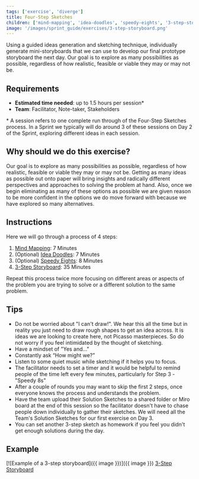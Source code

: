 ```yaml
---
tags: ['exercise', 'diverge']
title: Four-Step Sketches
children: ['mind-mapping', 'idea-doodles', 'speedy-eights', '3-step-storyboards']
image: '/images/sprint_guide/exercises/3-step-storyboard.png'
---
```


Using a guided ideas generation and sketching technique, individually generate
mini-storyboards that we can use to develop our final prototype storyboard the
next day. Our goal is to explore as many possibilities as possible, regardless
of how realistic, feasible or viable they may or may not be.

## Requirements

- **Estimated time needed**: up to 1.5 hours per session*
- **Team**: Facilitator, Note-taker, Stakeholders

\* A session refers to one complete run through of the Four-Step Sketches
process. In a Sprint we typically will do around 3 of these sessions on Day 2
of the Sprint, exploring different ideas in each session.

## Why should we do this exercise?

Our goal is to explore as many possibilities as possible, regardless of how
realistic, feasible or viable they may or may not be. Getting as many ideas as
possible out onto paper will bring insights and radically different
perspectives and approaches to solving the problem at hand. Also, once we begin
eliminating as many of these options as possible we are given reason to be more
confident in the options we do move forward with because we have explored so
many alternatives.

## Instructions

Here we will go through a process of 4 steps:

1. [Mind Mapping](/exercises/mind-mapping): 7 Minutes
2. (Optional) [Idea Doodles](/exercises/idea-doodles): 7 Minutes
3. (Optional) [Speedy Eights](/exercises/speedy-eights): 8 Minutes
4. [3-Step Storyboard](/exercises/3-step-storyboards): 35 Minutes

Repeat this process twice more focusing on different areas or aspects of the
problem you are trying to solve or a different solution to the same problem.

## Tips

- Do not be worried about "I can't draw!". We hear this all the time but in
reality you just need to draw rough shapes to get an idea across. It is ideas
we are looking to create here, not Picasso masterpieces. So do not worry if you
feel intimidated by the thought of sketching.
- Have a mindset of "Yes and..."
- Constantly ask “How might we?”
- Listen to some quiet music while sketching if it helps you to focus.
- The facilitator needs to set a timer and it would be helpful to remind people
  of the time left every few minutes, particularly for Step 3 - "Speedy 8s"
- After a couple of rounds you may want to skip the first 2 steps, once
  everyone knows the process and understands the problem.
- Have the team upload their Solution Sketches to a shared folder or Miro board
  at the end of this session so the facilitator doesn't have to chase people
  down individually to gather their sketches. We will need all the Team's
  Solution Sketches for our first exercise on Day 3.
- You can set another 3-step sketch as homework if you feel you didn't get
  enough solutions during the day.

## Example
[![Example of a 3-step storyboard]({{ image }})]({{ image }})
[3-Step Storyboard](/exercises/3-step-storyboards)
